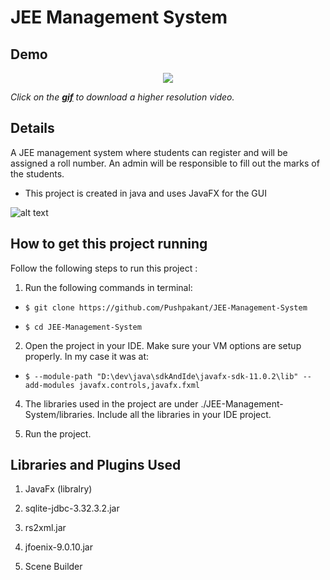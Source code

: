 # JEE Management System

## Demo
<p align="center">
  <a href="https://github.com/Pushpakant/JEE-Management-System/blob/master/demo.mp4?raw=true"><img src="https://github.com/Pushpakant/JEE-Management-System/blob/master/demo.gif?raw=true"></a>
</p>

_Click on the **[gif](https://github.com/Pushpakant/JEE-Management-System/blob/master/demo.mp4?raw=true)** to download a higher resolution video._

##  Details

A JEE management system where students can register and will be assigned a roll number. An admin will be responsible to fill out the marks of the students.

- This project is created in java and uses JavaFX for the GUI

![alt text](https://github.com/Pushpakant/JEE-Management-System/blob/master/preview.png?raw=true)


## How to get this project running

Follow the following steps to run this project :

1.  Run the following commands in terminal:

  - `$ git clone https://github.com/Pushpakant/JEE-Management-System`

  - `$ cd JEE-Management-System`

2.  Open the project in your IDE. Make sure your VM options are setup properly. In my case it was at:
  - `$ --module-path "D:\dev\java\sdkAndIde\javafx-sdk-11.0.2\lib" --add-modules javafx.controls,javafx.fxml`

4.  The libraries used in the project are under ./JEE-Management-System/libraries. Include all the libraries in your IDE project.

5.  Run the project.

## Libraries and Plugins Used

1.  JavaFx (libralry)

2.  sqlite-jdbc-3.32.3.2.jar

3.  rs2xml.jar

4.  jfoenix-9.0.10.jar

5.  Scene Builder
